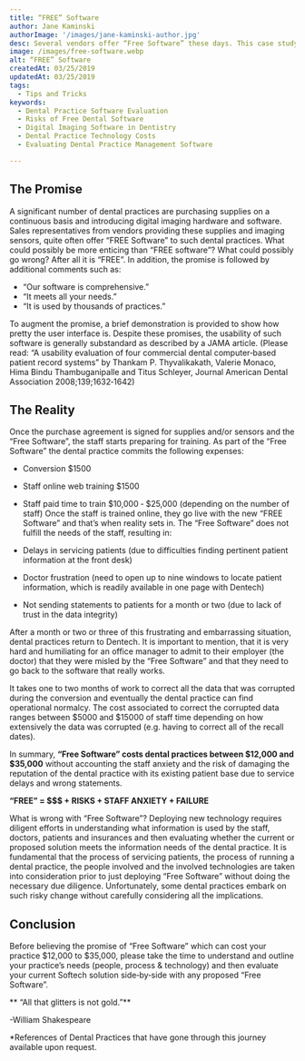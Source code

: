 ```yaml
---
title: “FREE” Software
author: Jane Kaminski
authorImage: '/images/jane-kaminski-author.jpg'
desc: Several vendors offer “Free Software” these days. This case study is based on real‐life experiences and explores what is involved with the installation, training and deployment of “Free Software” and what risks are associated with the proposition of “Free Software”.
image: /images/free-software.webp
alt: “FREE” Software
createdAt: 03/25/2019
updatedAt: 03/25/2019
tags:
  - Tips and Tricks
keywords:
  - Dental Practice Software Evaluation
  - Risks of Free Dental Software
  - Digital Imaging Software in Dentistry
  - Dental Practice Technology Costs
  - Evaluating Dental Practice Management Software

---
```


## The Promise

A significant number of dental practices are purchasing supplies on a continuous basis and introducing digital imaging hardware and software. Sales representatives from vendors providing these supplies and imaging sensors, quite often offer “FREE Software” to such dental practices. What could possibly be more enticing than “FREE software”? What could possibly go wrong? After all it is “FREE”. In addition, the promise is followed by additional comments such as:

- “Our software is comprehensive.”
- “It meets all your needs.”
- “It is used by thousands of practices.”

To augment the promise, a brief demonstration is provided to show how pretty the user interface is. Despite these promises, the usability of such software is generally substandard as described by a JAMA article. (Please read: “A usability evaluation of four commercial dental computer‐based patient record systems” by Thankam P. Thyvalikakath, Valerie Monaco, Hima Bindu Thambuganipalle and Titus Schleyer, Journal American Dental Association 2008;139;1632‐1642)

## The Reality

Once the purchase agreement is signed for supplies and/or sensors and the “Free Software”, the staff starts preparing for training. As part of the “Free Software” the dental practice commits the following expenses:

- Conversion $1500
- Staff online web training $1500
- Staff paid time to train $10,000 ‐ $25,000 (depending on the number of staff)
Once the staff is trained online, they go live with the new “FREE Software” and that’s when reality sets in. The “Free Software” does not fulfill the needs of the staff, resulting in:

- Delays in servicing patients (due to difficulties finding pertinent patient information at the front desk)
- Doctor frustration (need to open up to nine windows to locate patient information, which is readily available in one page with Dentech)
- Not sending statements to patients for a month or two (due to lack of trust in the data integrity)

After a month or two or three of this frustrating and embarrassing situation, dental practices return to Dentech. It is important to mention, that it is very hard and humiliating for an office manager to admit to their employer (the doctor) that they were misled by the “Free Software” and that they need to go back to the software that really works.

It takes one to two months of work to correct all the data that was corrupted during the conversion and eventually the dental practice can find operational normalcy. The cost associated to correct the corrupted data ranges between $5000 and $15000 of staff time depending on how extensively the data was corrupted (e.g. having to correct all of the recall dates).

In summary, **“Free Software” costs dental practices between $12,000 and $35,000** without accounting the staff anxiety and the risk of damaging the reputation of the dental practice with its existing patient base due to service delays and wrong statements.

**“FREE” = $$$ + RISKS + STAFF ANXIETY + FAILURE**

What is wrong with “Free Software”? Deploying new technology requires diligent efforts in understanding what information is used by the staff, doctors, patients and insurances and then evaluating whether the current or proposed solution meets the information needs of the dental practice. It is fundamental that the process of servicing patients, the process of running a dental practice, the people involved and the involved technologies are taken into consideration prior to just deploying “Free Software” without doing the necessary due diligence. Unfortunately, some dental practices embark on such risky change without carefully considering all the implications.

## Conclusion

Before believing the promise of “Free Software” which can cost your practice $12,000 to $35,000, please take the time to understand and outline your practice’s needs (people, process & technology) and then evaluate your current Softech solution side‐by‐side with any proposed “Free Software”.

** “All that glitters is not gold.”**

-William Shakespeare

*References of Dental Practices that have gone through this journey available upon request.

